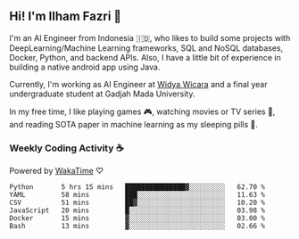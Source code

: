 ## Hi! I'm Ilham Fazri 👋

I'm an AI Engineer from Indonesia 🇮🇩, who likes to build some projects with DeepLearning/Machine Learning frameworks, SQL and NoSQL databases, Docker, Python, and backend APIs. Also, I have a little bit of experience in building a native android app using Java.

Currently, I'm working as AI Engineer at [Widya Wicara](https://widyawicara.com) and a final year undergraduate student at Gadjah Mada University. 

In my free time, I like playing games 🎮, watching movies or TV series 🍿, and reading SOTA paper in machine learning as my sleeping pills 💊. 

### Weekly Coding Activity ☕
Powered by [WakaTime](https://wakatime.com/) ♡
<!--START_SECTION:waka-->

```text
Python       5 hrs 15 mins   ███████████████▓░░░░░░░░░   62.70 %
YAML         58 mins         ███░░░░░░░░░░░░░░░░░░░░░░   11.63 %
CSV          51 mins         ██▓░░░░░░░░░░░░░░░░░░░░░░   10.20 %
JavaScript   20 mins         █░░░░░░░░░░░░░░░░░░░░░░░░   03.98 %
Docker       15 mins         ▓░░░░░░░░░░░░░░░░░░░░░░░░   03.00 %
Bash         13 mins         ▓░░░░░░░░░░░░░░░░░░░░░░░░   02.66 %
```

<!--END_SECTION:waka-->
